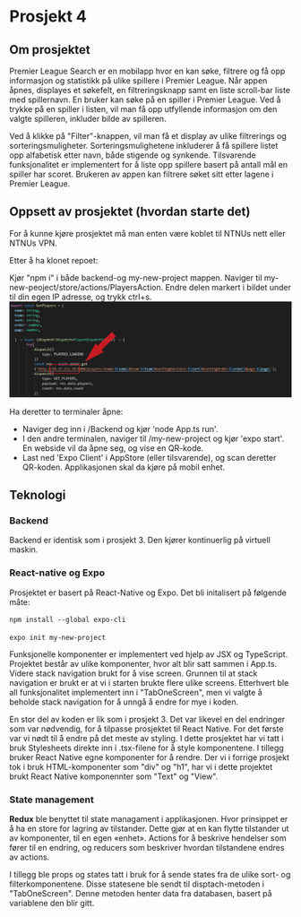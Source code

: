 # Prosjekt  4

## Om prosjektet

Premier League Search er en mobilapp hvor en kan søke, filtrere og få opp informasjon og statistikk på ulike spillere
i Premier League. Når appen åpnes, displayes et søkefelt, en filtreringsknapp samt en liste scroll-bar liste med spillernavn. En bruker kan søke på en spiller i Premier League. Ved å trykke på en spiller i listen, vil man få opp utfyllende informasjon om den valgte spilleren, inkluder bilde av spilleren.

Ved å klikke på "Filter"-knappen, vil man få et display av ulike filtrerings og sorteringsmuligheter. Sorteringsmulighetene inkluderer å få spillere listet opp alfabetisk etter navn, både stigende og synkende. Tilsvarende funksjonalitet er implementert for å liste opp spillere basert på antall mål en spiller har scoret. Brukeren av appen kan filtrere søket sitt etter lagene i Premier
League. 

## Oppsett av prosjektet (hvordan starte det)

For å kunne kjøre prosjektet må man enten være koblet til NTNUs nett eller NTNUs VPN.

Etter å ha klonet repoet:

Kjør "npm i" i både backend-og my-new-project mappen.
Naviger til my-new-peoject/store/actions/PlayersAction. Endre delen markert i bildet under til din egen IP adresse, og trykk ctrl+s. 
![IP picture](my-new-project/assets/images/IP_picture.png)


Ha deretter to terminaler åpne:
- Naviger deg inn i /Backend og kjør 'node App.ts run'.
- I den andre terminalen, naviger til /my-new-project og kjør 'expo start'. En webside vil da åpne seg, og vise en QR-kode.
- Last ned 'Expo Client' i AppStore (eller tilsvarende), og scan deretter QR-koden. Applikasjonen skal da kjøre på mobil enhet. 

## Teknologi

### Backend 

Backend er identisk som i prosjekt 3. Den kjører kontinuerlig på virtuell maskin. 

### React-native og Expo 

Prosjektet er basert på React-Native og Expo. Det bli initalisert på følgende måte:

````
npm install --global expo-cli

expo init my-new-project
````
Funksjonelle komponenter er implementert ved hjelp av JSX og TypeScript. Projektet består av ulike komponenter, hvor alt blir satt sammen i App.ts. Videre stack navigation brukt for å vise screen. Grunnen til at stack navigation er brukt er at vi i starten brukte flere ulike screens. Etterhvert ble all funksjonalitet implementert inn i "TabOneScreen", men vi valgte å beholde stack navigation for å unngå å endre for mye i koden. 

En stor del av koden er lik som i prosjekt 3. Det var likevel en del endringer som var nødvendig, for å tilpasse prosjektet til React Native. For det første var vi nødt til å endre på det meste av styling. I dette prosjektet har vi tatt i bruk Stylesheets direkte inn i .tsx-filene for å style komponentene. I tillegg bruker React Native egne komponenter for å rendre. Der vi i forrige prosjekt tok i bruk HTML-komponenter som "div" og "h1", har vi i dette projektet brukt React Native komponennter som "Text" og "View". 
### State management

**Redux** ble benyttet til state managament i applikasjonen. Hvor prinsippet er å ha en store for lagring av tilstander.
Dette gjør at en kan flytte tilstander ut av komponenter, til en egen «enhet».
Actions for å beskrive hendelser som fører til en endring, og reducers som beskriver hvordan tilstandene endres av actions.

I tillegg ble props og states tatt i bruk for å sende states fra de ulike sort- og filterkomponentene. Disse statesene ble sendt til disptach-metoden i "TabOneScreen". Denne metoden henter data fra databasen, basert på variablene den blir gitt. 






